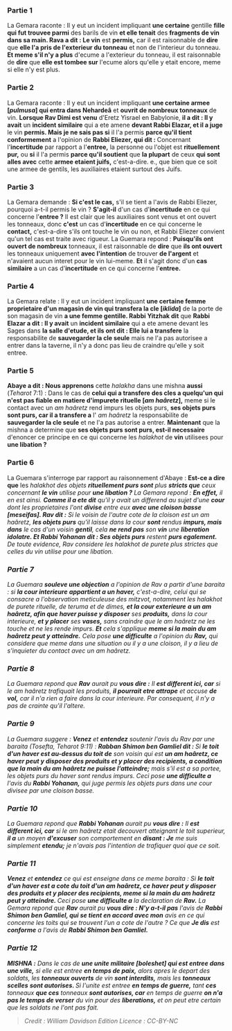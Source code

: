 
### Partie 1
La Gemara raconte : Il y eut un incident impliquant <b>une certaine</b> gentille <b>fille qui fut trouvee parmi</b> des barils de vin <b>et elle tenait</b> des <b>fragments de vin dans sa main. Rava a dit : Le vin</b> est <b>permis,</b> car il est raisonnable de <b>dire</b> que <b>elle l'a pris de l'exterieur du tonneau</b> et non de l'interieur du tonneau. <b>Et meme s'il n'y a plus</b> d'ecume a l'exterieur du tonneau, il est raisonnable de <b>dire</b> que <b>elle est tombee sur</b> l'ecume alors qu'elle y etait encore, meme si elle n'y est plus.

### Partie 2
La Gemara raconte : Il y eut un incident impliquant <b>une certaine armee [<i>pulmusa</i>] qui entra dans Nehardeâ</b> et <b>ouvrit de nombreux tonneaux</b> de vin. <b>Lorsque Rav Dimi est venu</b> d'Eretz Yisrael en Babylonie, <b>il a dit : Il y avait</b> un <b>incident similaire</b> qui a ete amene <b>devant Rabbi Elazar, et il a juge</b> le vin <b>permis. Mais je ne sais pas si</b> il l'a permis <b>parce qu'il tient conformement</b> a l'opinion de <b>Rabbi Eliezer, qui dit : </b> Concernant l'<b>incertitude</b> par rapport a l'<b>entree,</b> la personne ou l'objet est <b>rituellement pur,</b> ou <b>si</b> il l'a permis <b>parce qu'il soutient</b> que <b>la plupart</b> de ceux <b>qui sont alles avec</b> cette <b>armee etaient juifs,</b> c'est-a-dire. e., que bien que ce soit une armee de gentils, les auxiliaires etaient surtout des Juifs.

### Partie 3
La Gemara demande : <b>Si c'est le cas,</b> s'il se tient a l'avis de Rabbi Eliezer, pourquoi a-t-il permis le vin ? <b>S'agit-il</b> d'un cas d'<b>incertitude</b> en ce qui concerne l'<b>entree ?</b> Il est clair que les auxiliaires sont venus et ont ouvert les tonneaux, donc <b>c'est</b> un cas d'<b>incertitude</b> en ce qui concerne le <b>contact,</b> c'est-a-dire s'ils ont touche le vin ou non, et Rabbi Eliezer convient qu'un tel cas est traite avec rigueur. La Guemara repond : <b>Puisqu'ils ont ouvert de nombreux</b> tonneaux, il est raisonnable de <b>dire</b> que <b>ils ont ouvert</b> les tonneaux uniquement <b>avec l'intention</b> de trouver <b>de l'argent</b> et n'avaient aucun interet pour le vin lui-meme. <b>Et</b> il s'agit donc d'un <b>cas similaire</b> a un cas d'<b>incertitude</b> en ce qui concerne l'<b>entree.</b>

### Partie 4
La Gemara relate : Il y eut un incident impliquant <b>une certaine femme proprietaire d'un magasin de vin qui transfera la cle [<i>iklida</i>]</b> de la porte de son magasin de vin <b>a une femme gentille. Rabbi Yitzhak dit</b> que <b>Rabbi Elazar a dit : Il y avait</b> un <b>incident similaire</b> qui a ete amene devant les Sages dans <b>la salle d'etude, et ils ont dit : Elle lui a transfere</b> la responsabilite de <b>sauvegarder la cle seule</b> mais ne l'a pas autorisee a entrer dans la taverne, il n'y a donc pas lieu de craindre qu'elle y soit entree.

### Partie 5
<b>Abaye a dit : Nous apprenons</b> cette <i>halakha</i> dans une mishna <b>aussi</b> (<i>Teharot</i> 7:1) : Dans le cas de <b>celui qui a transfere des cles a quelqu'un qui n'est pas fiable en matiere d'impurete rituelle [<i>am haâretz</i>],</b> meme si le contact avec un <i>am haâretz</i> rend impurs les objets purs, <b>ses objets purs sont purs, car il a transfere a</b> l' <i>am haâretz</i> la responsabilite de <b>sauvegarder la cle seule</b> et ne l'a pas autorise a entrer. <b>Maintenant</b> que la mishna a determine que <b>ses objets purs sont purs, est-il necessaire</b> d'enoncer ce principe en ce qui concerne les <i>halakhot</i> de <b>vin</b> utilisees pour <b>une libation ?</b>

### Partie 6
La Guemara s'interroge par rapport au raisonnement d'Abaye : <b>Est-ce a dire que</b> les <i>halakhot</b> des objets <b>rituellement purs sont</b> plus <b>stricts que</b> ceux concernant <b>le vin</b> utilise pour <b>une libation ?</b> La Gemara repond : <b>En effet,</b> il en est ainsi. <b>Comme il a ete dit</b> qu'il y avait un differend au sujet d'une <b>cour</b> dont les proprietaires l'ont <b>divise</b> entre eux <b>avec une cloison basse [<i>meseifas</i>]. Rav dit :</b> Si le voisin de l'autre cote de la cloison est un <i>am haâretz</i>, <b>les objets purs</b> qu'il laisse dans la cour <b>sont</b> rendus <b>impurs, mais dans</b> le cas d'un voisin <b>gentil</b>, cela <b>ne rend pas</b> son <b>vin</b> une <b>liberation idolatre. Et Rabbi Yohanan dit : Ses objets purs</b> restent <b>purs egalement.</b> De toute evidence, Rav considere les <i>halakhot</i> de purete plus strictes que celles du vin utilise pour une libation.

### Partie 7
La Guemara <b>souleve une objection</b> a l'opinion de Rav a partir d'une <i>baraita</i> : si <b>la cour interieure</b> <b>appartient a un <i>haver</i>,</b> c'est-a-dire, celui qui se consacre a l'observation meticuleuse des mitzvot, notamment les <i>halakhot</i> de purete rituelle, de <i>teruma</i> et de dimes, <b>et la cour exterieure</b> <b>a un <i>am haâretz</i>, afin que <i>haver</i> puisse y disposer</b> ses <b>produits,</b> dans la cour interieure, <b>et y placer</b> ses <b>vases,</b> sans craindre que le <i>am haâretz</i> ne les touche et ne les rende impurs. <b>Et</b> cela s'applique <b>meme si la main du <i>am haâretz</i> peut y atteindre.</b> Cela pose <b>une difficulte</b> a l'opinion du <b>Rav,</b> qui considere que meme dans une situation ou il y a une cloison, il y a lieu de s'inquieter du contact avec un <i>am haâretz</i>.

### Partie 8
La Guemara repond que <b>Rav</b> aurait pu <b>vous dire :</b> Il <b>est different ici, car</b> si le <i>am haâretz</i> trafiquait les produits, <b>il pourrait etre attrape</b> et accuse <b>de vol,</b> car il n'a rien a faire dans la cour interieure. Par consequent, il n'y a pas de crainte qu'il l'altere.

### Partie 9
La Guemara suggere : <b>Venez</b> et <b>entendez</b> soutenir l'avis du Rav par une <i>baraita</i> (<i>Tosefta</i>, <i>Teharot</i> 9:11) : <b>Rabban Shimon ben Gamliel dit : </b> Si <b>le toit d'un <i>haver</i> est au-dessus du toit de</b> son voisin qui est <b>un <i>am haâretz</i>, ce <i>haver</i> peut y disposer des produits et y placer des recipients, a condition que la main du <i>am haâretz</i> ne puisse l'atteindre;</b> mais s'il est a sa portee, les objets purs du <i>haver</i> sont rendus impurs. Ceci pose <b>une difficulte a</b> l'avis du <b>Rabbi Yohanan,</b> qui juge permis les objets purs dans une cour divisee par une cloison basse.

### Partie 10
La Guemara repond que <b>Rabbi Yohanan</b> aurait pu <b>vous dire :</b> Il <b>est different ici, car</b> si le <i>am haâretz</i> etait decouvert atteignant le toit superieur, <b>il a</b> un moyen <b>d'excuser</b> son comportement en <b>disant : Je</b> me suis simplement <b>etendu;</b> je n'avais pas l'intention de trafiquer quoi que ce soit.

### Partie 11
<b>Venez</b> et <b>entendez</b> ce qui est enseigne dans ce meme <i>baraita</i> : Si <b>le toit d'un <i>haver</i> est a cote du toit d'un <i>am haâretz</i>, ce <i>haver</i> peut y disposer des produits et y placer des recipients, meme si la main du <i>am haâretz</i> peut y atteindre. </b> Ceci pose <b>une difficulte a</b> la declaration de <b>Rav.</b> La Gemara repond que <b>Rav</b> aurait pu <b>vous dire : N'y a-t-il pas</b> l'avis de <b>Rabbi Shimon ben Gamliel, qui se tient en accord avec mon</b> avis en ce qui concerne les toits qui se trouvent l'un a cote de l'autre ? Ce que <b>Je dis</b> est <b>conforme</b> a l'avis de <b>Rabbi Shimon ben Gamliel.</b>

### Partie 12
<strong>MISHNA :</strong> Dans le cas de <b>une unite militaire [<i>boleshet</i>] qui est entree dans une ville,</b> si elle est entree <b>en temps de paix,</b> alors apres le depart des soldats, les <b>tonneaux ouverts</b> de vin <b>sont interdits,</b> mais les <b>tonneaux scelles</b> <b>sont autorises. </b> Si l'unite est entree <b>en temps de guerre,</b> tant <b>ces</b> tonneaux <b>que ces</b> tonneaux <b>sont autorises, car</b> en temps de guerre <b>on n'a pas le temps de verser</b> du vin pour des <b>liberations,</b> et on peut etre certain que les soldats ne l'ont pas fait.

>Credit : William Davidson Edition
>Licence : CC-BY-NC
